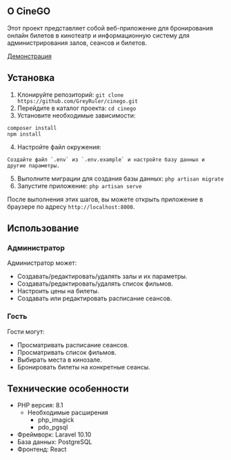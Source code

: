 ## О CineGO

Этот проект представляет собой веб-приложение для бронирования онлайн билетов в кинотеатр и информационную систему для администрирования залов, сеансов и билетов.

[Демонстрация](https://cinego.onrender.com)

## Установка

1. Клонируйте репозиторий: `git clone https://github.com/GreyRuler/cinego.git`
2. Перейдите в каталог проекта: `cd cinego`
3. Установите необходимые зависимости:
```
composer install
npm install
```
4. Настройте файл окружения:

```
Создайте файл `.env` из `.env.example` и настройте базу данных и другие параметры.
```

5. Выполните миграции для создания базы данных: `php artisan migrate`
6. Запустите приложение: `php artisan serve`

После выполнения этих шагов, вы можете открыть приложение в браузере по адресу `http://localhost:8000`.

## Использование

### Администратор

Администратор может:
- Создавать/редактировать/удалять залы и их параметры.
- Создавать/редактировать/удалять список фильмов.
- Настроить цены на билеты.
- Создавать или редактировать расписание сеансов.

### Гость

Гости могут:
- Просматривать расписание сеансов.
- Просматривать список фильмов.
- Выбирать места в кинозале.
- Бронировать билеты на конкретные сеансы.

## Технические особенности

- PHP версия: 8.1
  - Необходимые расширения
    - php_imagick
    - pdo_pgsql
- Фреймворк: Laravel 10.10
- База данных: PostgreSQL
- Фронтенд: React
